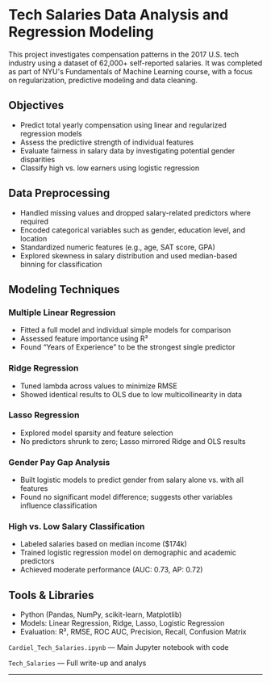 # Tech Salaries Data Analysis and Regression Modeling

This project investigates compensation patterns in the 2017 U.S. tech industry using a dataset of 62,000+ self-reported salaries. It was completed as part of NYU's Fundamentals of Machine Learning course, with a focus on regularization, predictive modeling and data cleaning.

## Objectives
- Predict total yearly compensation using linear and regularized regression models
- Assess the predictive strength of individual features
- Evaluate fairness in salary data by investigating potential gender disparities
- Classify high vs. low earners using logistic regression

## Data Preprocessing
- Handled missing values and dropped salary-related predictors where required
- Encoded categorical variables such as gender, education level, and location
- Standardized numeric features (e.g., age, SAT score, GPA)
- Explored skewness in salary distribution and used median-based binning for classification

## Modeling Techniques

### Multiple Linear Regression
- Fitted a full model and individual simple models for comparison
- Assessed feature importance using R²
- Found “Years of Experience” to be the strongest single predictor

### Ridge Regression
- Tuned lambda across values to minimize RMSE
- Showed identical results to OLS due to low multicollinearity in data

### Lasso Regression
- Explored model sparsity and feature selection
- No predictors shrunk to zero; Lasso mirrored Ridge and OLS results

### Gender Pay Gap Analysis
- Built logistic models to predict gender from salary alone vs. with all features
- Found no significant model difference; suggests other variables influence classification

### High vs. Low Salary Classification
- Labeled salaries based on median income ($174k)
- Trained logistic regression model on demographic and academic predictors
- Achieved moderate performance (AUC: 0.73, AP: 0.72)

## Tools & Libraries
- Python (Pandas, NumPy, scikit-learn, Matplotlib)
- Models: Linear Regression, Ridge, Lasso, Logistic Regression
- Evaluation: R², RMSE, ROC AUC, Precision, Recall, Confusion Matrix

`Cardiel_Tech_Salaries.ipynb` — Main Jupyter notebook with code

`Tech_Salaries` — Full write-up and analys

---
